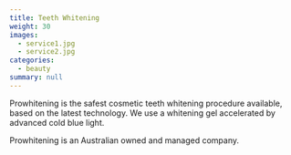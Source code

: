 ```yaml
---
title: Teeth Whitening
weight: 30
images:
  - service1.jpg
  - service2.jpg
categories:
  - beauty
summary: null
---
```

Prowhitening is the safest cosmetic teeth whitening procedure available, based on the latest technology. We use a whitening gel accelerated by advanced cold blue light.

Prowhitening is an Australian owned and managed company.
